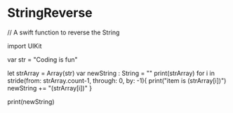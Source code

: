 # StringReverse
// A swift function to reverse the String

import UIKit

var str = "Coding is fun"

let strArray = Array(str)
var newString : String = ""
print(strArray)
for i in stride(from: strArray.count-1, through: 0, by: -1){
    print("item is \(strArray[i])")
    newString += "\(strArray[i])"
}

print(newString)

